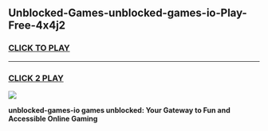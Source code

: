 
## Unblocked-Games-unblocked-games-io-Play-Free-4x4j2
<h3>
<a href="https://premium76.site?title=unblocked-games-io&ref=09A">CLICK TO PLAY</a></h3>
<hr>

<h3>
<a href="https://premium76.site?title=unblocked-games-io&ref=09A">CLICK 2 PLAY</a>
  
</h3>

<a href="https://premium76.site?title=unblocked-games-io&ref=09A"><img src="https://clearcache.store/games.png"></a>


**unblocked-games-io games unblocked: Your Gateway to Fun and Accessible Online Gaming**
